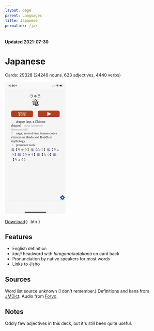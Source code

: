 ```yaml
---
layout: page
parent: Languages
title: Japanese
permalink: /ja/
---
```


#### Updated 2021-07-30
# Japanese

Cards: 29328 (24246 nouns, 623 adjectives, 4440 verbs)

<img width="200" src="/assets/IMG_5965.PNG"/>

[Download](https://proto-cards-site.s3.us-west-2.amazonaws.com/ja-1.0.1.apkg){: .btn }

## Features

* English definition
* _kanji_ headword with _hiragana_/_katakana_ on card back
* Pronunciation by native speakers for most words
* Links to [Jisho](http://jisho.org/)

## Sources

Word list source unknown (I don't remember.) Definitions and kana from [JMDict](https://www.edrdg.org/jmdict/j_jmdict.html). Audio from [Forvo](https://forvo.com/).

## Notes

Oddly few adjectives in this deck, but it's still been quite useful.
